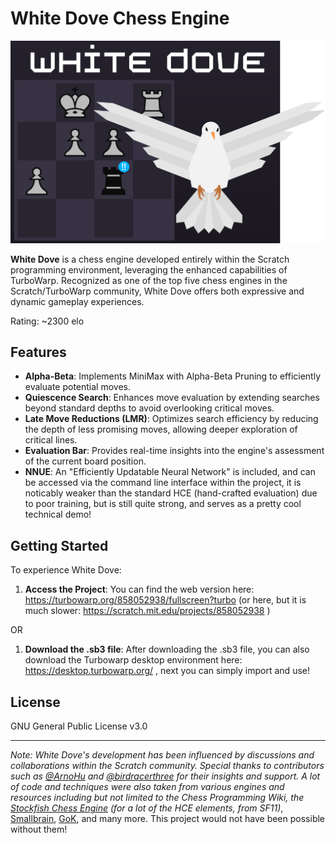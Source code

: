 # White Dove Chess Engine

![White Dove Chess Engine Logo](thumbnail%20main.svg)

**White Dove** is a chess engine developed entirely within the Scratch programming environment, leveraging the enhanced capabilities of TurboWarp. Recognized as one of the top five chess engines in the Scratch/TurboWarp community, White Dove offers both expressive and dynamic gameplay experiences.

Rating: ~2300 elo

## Features

- **Alpha-Beta**: Implements MiniMax with Alpha-Beta Pruning to efficiently evaluate potential moves.
- **Quiescence Search**: Enhances move evaluation by extending searches beyond standard depths to avoid overlooking critical moves.
- **Late Move Reductions (LMR)**: Optimizes search efficiency by reducing the depth of less promising moves, allowing deeper exploration of critical lines.
- **Evaluation Bar**: Provides real-time insights into the engine's assessment of the current board position.
- **NNUE**: An "Efficiently Updatable Neural Network" is included, and can be accessed via the command line interface within the project, it is noticably weaker than the standard HCE (hand-crafted evaluation) due to poor training, but is still quite strong, and serves as a pretty cool technical demo!

## Getting Started

To experience White Dove:

1. **Access the Project**: You can find the web version here: https://turbowarp.org/858052938/fullscreen?turbo (or here, but it is much slower: https://scratch.mit.edu/projects/858052938 )

OR

1. **Download the .sb3 file**: After downloading the .sb3 file, you can also download the Turbowarp desktop environment here: https://desktop.turbowarp.org/ , next you can simply import and use!


## License

GNU General Public License v3.0

---

*Note: White Dove's development has been influenced by discussions and collaborations within the Scratch community. Special thanks to contributors such as [@ArnoHu](https://scratch.mit.edu/users/ArnoHu/) and [@birdracerthree](https://scratch.mit.edu/users/birdracerthree/) for their insights and support. A lot of code and techniques were also taken from various engines and resources including but not limited to the Chess Programming Wiki, the [Stockfish Chess Engine](https://github.com/official-stockfish/Stockfish) (for a lot of the HCE elements, from SF11)*, [Smallbrain](https://github.com/Disservin/Smallbrain), [GoK](https://scratch.mit.edu/projects/148769358/), and many more. This project would not have been possible without them!


